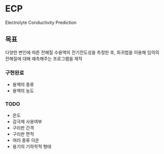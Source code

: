 # ECP
Electrolyte Conductivity Prediction

## 목표
다양한 변인에 따른 전해질 수용액의 전기전도성을 측정한 후, 회귀법을 이용해 임의의 전해질에 대해 예측해주는 프로그램을 제작

### 구현완료
- 용액의 종류
- 용액의 농도

### TODO
- 온도
- 감극제 사용여부
- 구리판 간격
- 구리판 면적
- 여러 종류 이온
- 용기의 기하학적 형태

